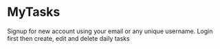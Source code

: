 # MyTasks
Signup for new account using your email or any unique username. Login first then create, edit and delete daily tasks
